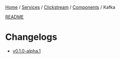 <p>
    <a href="/docs/index.md">Home</a> /
    <a href="/docs/services/index.md">Services</a> /
    <a href="/docs/services/clickstream/index.md">Clickstream</a> /
    <a href="/services/clickstream/docs/index.md">Components</a> /
    <span>Kafka</span>
</p>

<a href="/services/clickstream/src/kafka/README.md">README</a>

# Changelogs
- [v0.1.0-alpha.1](/services/clickstream/src/kafka/CHANGELOG.md#v010-alpha1)
